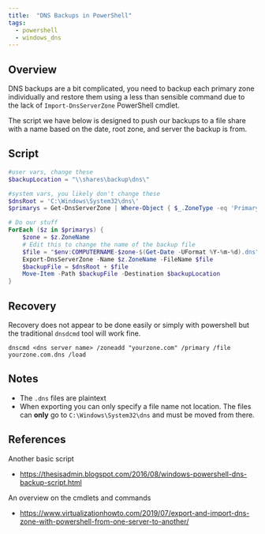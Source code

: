 ```yaml
---
title:  "DNS Backups in PowerShell"
tags: 
  - powershell
  - windows_dns
---
```

## Overview
DNS backups are a bit complicated, you need to backup each primary zone individually and restore them using a less than sensible command due to the lack of `Import-DnsServerZone` PowerShell cmdlet.

The script we have below is designed to push our backups to a file share with a name based on the date, root zone, and server the backup is from. 

## Script
```powershell
#user vars, change these
$backupLocation = "\\shares\backup\dns\"

#system vars, you likely don't change these
$dnsRoot = 'C:\Windows\System32\dns\'
$primarys = Get-DnsServerZone | Where-Object { $_.ZoneType -eq 'Primary' }

# Do our stuff 
ForEach ($z in $primarys) {
    $zone = $z.ZoneName
    # Edit this to change the name of the backup file
    $file = "$env:COMPUTERNAME-$zone-$(Get-Date -UFormat %Y-%m-%d).dns"
    Export-DnsServerZone -Name $z.ZoneName -FileName $file
    $backupFile = $dnsRoot + $file
    Move-Item -Path $backupFile -Destination $backupLocation
}
```

## Recovery
Recovery does not appear to be done easily or simply with powershell but the traditional `dnsdcmd` tool will work fine.
```dos
dnscmd <dns server name> /zoneadd "yourzone.com" /primary /file yourzone.com.dns /load
```

## Notes
* The `.dns` files are plaintext
* When exporting you can only specify a file name not location. The files can **only** go to `C:\Windows\System32\dns` and must be moved from there.

## References
Another basic script
* https://thesisadmin.blogspot.com/2016/08/windows-powershell-dns-backup-script.html

An overview on the cmdlets and commands
* https://www.virtualizationhowto.com/2019/07/export-and-import-dns-zone-with-powershell-from-one-server-to-another/